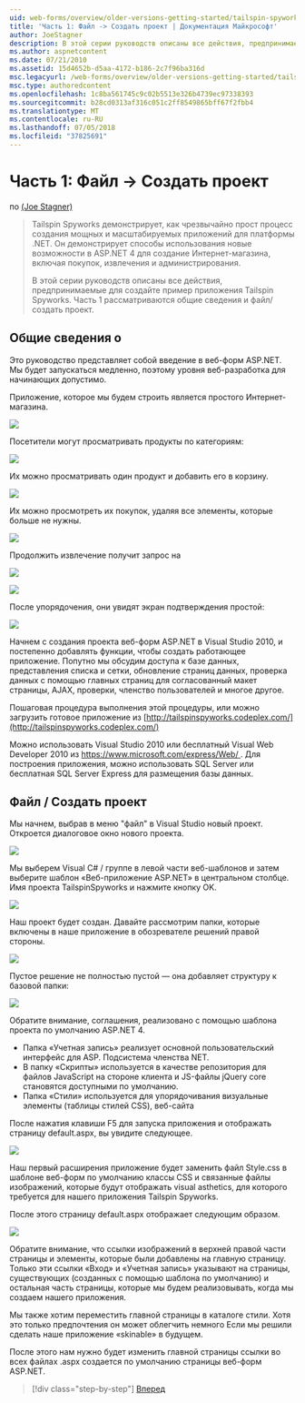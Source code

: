 ```yaml
---
uid: web-forms/overview/older-versions-getting-started/tailspin-spyworks/tailspin-spyworks-part-1
title: 'Часть 1: Файл -> Создать проект | Документация Майкрософт'
author: JoeStagner
description: В этой серии руководств описаны все действия, предпринимаемые для создайте пример приложения Tailspin Spyworks. Часть 1 рассматриваются общие сведения и файл/создать проект.
ms.author: aspnetcontent
ms.date: 07/21/2010
ms.assetid: 15d4652b-d5aa-4172-b186-2c7f96ba316d
msc.legacyurl: /web-forms/overview/older-versions-getting-started/tailspin-spyworks/tailspin-spyworks-part-1
msc.type: authoredcontent
ms.openlocfilehash: 1c8ba561745c9c02b5513e326b4739ec97338393
ms.sourcegitcommit: b28cd0313af316c051c2ff8549865bff67f2fbb4
ms.translationtype: MT
ms.contentlocale: ru-RU
ms.lasthandoff: 07/05/2018
ms.locfileid: "37825691"
---
```

<a name="part-1-file--new-project"></a>Часть 1: Файл -> Создать проект
====================
по [(Joe Stagner)](https://github.com/JoeStagner)

> Tailspin Spyworks демонстрирует, как чрезвычайно прост процесс создания мощных и масштабируемых приложений для платформы .NET. Он демонстрирует способы использования новые возможности в ASP.NET 4 для создание Интернет-магазина, включая покупок, извлечения и администрирования.
> 
> В этой серии руководств описаны все действия, предпринимаемые для создайте пример приложения Tailspin Spyworks. Часть 1 рассматриваются общие сведения и файл/создать проект.


## <a id="_Toc260221666"></a>  Общие сведения о

Это руководство представляет собой введение в веб-форм ASP.NET. Мы будет запускаться медленно, поэтому уровня веб-разработка для начинающих допустимо.

Приложение, которое мы будем строить является простого Интернет-магазина.

![](tailspin-spyworks-part-1/_static/image1.jpg)


Посетители могут просматривать продукты по категориям:

![](tailspin-spyworks-part-1/_static/image2.jpg)

Их можно просматривать один продукт и добавить его в корзину.

![](tailspin-spyworks-part-1/_static/image3.jpg)

Их можно просмотреть их покупок, удаляя все элементы, которые больше не нужны.

![](tailspin-spyworks-part-1/_static/image4.jpg)

Продолжить извлечение получит запрос на

![](tailspin-spyworks-part-1/_static/image5.jpg)

![](tailspin-spyworks-part-1/_static/image6.jpg)

После упорядочения, они увидят экран подтверждения простой:

![](tailspin-spyworks-part-1/_static/image7.jpg)


Начнем с создания проекта веб-форм ASP.NET в Visual Studio 2010, и постепенно добавлять функции, чтобы создать работающее приложение. Попутно мы обсудим доступа к базе данных, представления списка и сетки, обновление страниц данных, проверка данных с помощью главных страниц для согласованный макет страницы, AJAX, проверки, членство пользователей и многое другое.

Пошаговая процедура выполнения этой процедуры, или можно загрузить готовое приложение из [http://tailspinspyworks.codeplex.com/](http://tailspinspyworks.codeplex.com/)

Можно использовать Visual Studio 2010 или бесплатный Visual Web Developer 2010 из [ https://www.microsoft.com/express/Web/ ](https://www.microsoft.com/express/Web/). Для построения приложения, можно использовать SQL Server или бесплатная SQL Server Express для размещения базы данных.

## <a id="_Toc260221667"></a>  Файл / Создать проект

Мы начнем, выбрав в меню "файл" в Visual Studio новый проект. Откроется диалоговое окно нового проекта.

![](tailspin-spyworks-part-1/_static/image8.jpg)

Мы выберем Visual C# / группе в левой части веб-шаблонов и затем выберите шаблон «Веб-приложение ASP.NET» в центральном столбце. Имя проекта TailspinSpyworks и нажмите кнопку OK.

![](tailspin-spyworks-part-1/_static/image9.jpg)

Наш проект будет создан. Давайте рассмотрим папки, которые включены в наше приложение в обозревателе решений правой стороны.

![](tailspin-spyworks-part-1/_static/image10.jpg)

Пустое решение не полностью пустой — она добавляет структуру к базовой папки:

![](tailspin-spyworks-part-1/_static/image1.png)

Обратите внимание, соглашения, реализовано с помощью шаблона проекта по умолчанию ASP.NET 4.

- Папка «Учетная запись» реализует основной пользовательский интерфейс для ASP. Подсистема членства NET.
- В папку «Скрипты» используется в качестве репозитория для файлов JavaScript на стороне клиента и JS-файлы jQuery core становятся доступными по умолчанию.
- Папка «Стили» используется для упорядочивания визуальные элементы (таблицы стилей CSS), веб-сайта

После нажатия клавиши F5 для запуска приложения и отображать страницу default.aspx, вы увидите следующее.

![](tailspin-spyworks-part-1/_static/image11.jpg)

Наш первый расширения приложение будет заменить файл Style.css в шаблоне веб-форм по умолчанию классы CSS и связанные файлы изображений, которые будут отображать visual asthetics, для которого требуется для нашего приложения Tailspin Spyworks.

После этого страницу default.aspx отображает следующим образом.

![](tailspin-spyworks-part-1/_static/image12.jpg)

Обратите внимание, что ссылки изображений в верхней правой части страницы и элементы, которые были добавлены на главную страницу. Только эти ссылки «Вход» и «Учетная запись» указывают на страницы, существующих (созданных с помощью шаблона по умолчанию) и остальная часть страницы, которые мы будем реализовывать, когда мы создаем нашего приложения.

Мы также хотим переместить главной страницы в каталоге стили. Хотя это только предпочтения он может облегчить немного Если мы решили сделать наше приложение «skinable» в будущем.

После этого нам нужно будет изменить главной страницы ссылки во всех файлах .aspx создается по умолчанию страницы веб-форм ASP.NET.

> [!div class="step-by-step"]
> [Вперед](tailspin-spyworks-part-2.md)
